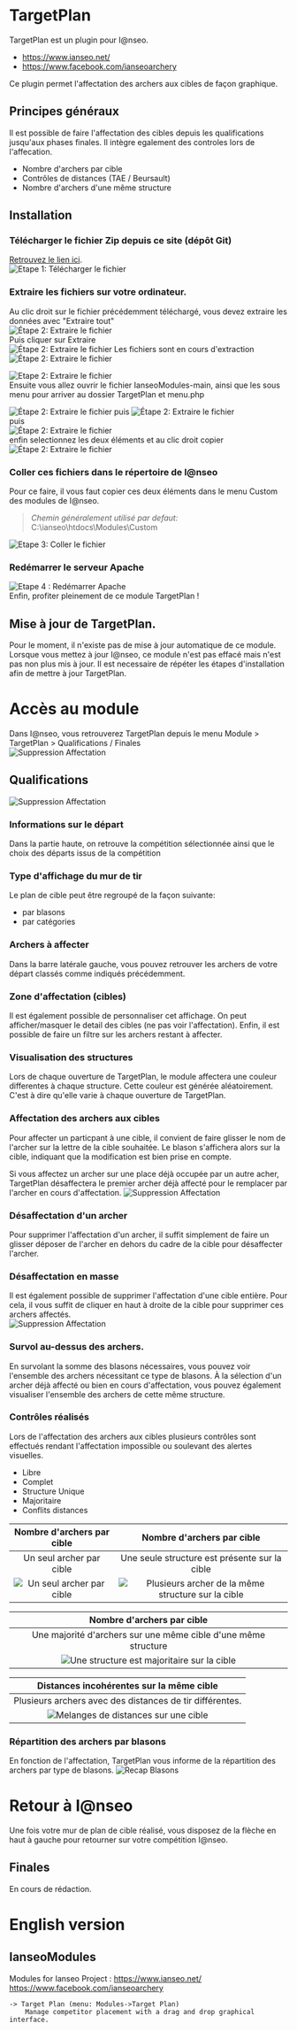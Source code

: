 
# TargetPlan
TargetPlan est un plugin pour I@nseo.
- https://www.ianseo.net/
- https://www.facebook.com/ianseoarchery 

Ce plugin permet l'affectation des archers aux cibles de façon graphique. 

## Principes généraux
Il est possible de faire l'affectation des cibles depuis les qualifications jusqu'aux phases finales.
Il intègre egalement des controles lors de l'affecation.
- Nombre d'archers par cible
- Contrôles de distances (TAE / Beursault)
- Nombre d'archers d'une même structure


## Installation

### Télécharger le fichier Zip depuis ce site (dépôt Git)
[Retrouvez le lien ici](https://github.com/protheus6/IanseoModules/archive/refs/heads/main.zip).  
![Etape 1: Télécharger le fichier](/Docs/Install/etape1.png)  


### Extraire les fichiers sur votre ordinateur.  
Au clic droit sur le fichier précédemment téléchargé, vous devez extraire les données avec "Extraire tout"  
![Étape 2: Extraire le fichier](/Docs/Install/etape2.1.png)  
Puis cliquer sur Extraire  
![Étape 2: Extraire le fichier](/Docs/Install/etape2.2.png) 
Les fichiers sont en cours d'extraction
![Étape 2: Extraire le fichier](/Docs/Install/etape2.3.png)  

![Etape 2: Extraire le fichier](/Docs/Install/etape2.3.png)  
Ensuite vous allez ouvrir le fichier IanseoModules-main, ainsi que les sous menu pour arriver au dossier TargetPlan et menu.php 

![Étape 2: Extraire le fichier](/Docs/Install/etape2.4.png) 
puis 
![Étape 2: Extraire le fichier](/Docs/Install/etape2.5.png)  
puis  
![Étape 2: Extraire le fichier](/Docs/Install/etape2.6.png)  
enfin selectionnez les deux éléments et au clic droit copier  
![Étape 2: Extraire le fichier](/Docs/Install/etape2.7.png)  

### Coller ces fichiers dans le répertoire de I@nseo  
 Pour ce faire, il vous faut copier ces deux éléments dans le menu Custom des modules de I@nseo.
 > *Chemin généralement utilisé par defaut:*\
 > C:\ianseo\htdocs\Modules\Custom  

![Etape 3: Coller le fichier](/Docs/Install/etape3.png)  

### Redémarrer le serveur Apache
![Etape 4 : Redémarrer Apache](/Docs/Install/etape4.png)  
Enfin, profiter pleinement de ce module TargetPlan ! 

## Mise à jour de TargetPlan. 
Pour le moment, il n'existe pas de mise à jour automatique de ce module.  
Lorsque vous mettez à jour I@nseo, ce module n'est pas effacé mais n'est pas non plus mis à jour. 
Il est necessaire de répéter les étapes d'installation afin de mettre à jour TargetPlan.

# Accès au module
Dans I@nseo, vous retrouverez TargetPlan depuis le menu Module > TargetPlan > Qualifications / Finales\
![Suppression Affectation](Docs/image-0.png)

## Qualifications
![Suppression Affectation](Docs/TargetPlan_home.png)
### Informations sur le départ
Dans la partie haute, on retrouve la compétition sélectionnée ainsi que le choix des départs issus de la compétition

### Type d'affichage du mur de tir
Le plan de cible peut être regroupé de la façon suivante:
- par blasons
- par catégories
### Archers à affecter
Dans la barre latérale gauche, vous pouvez retrouver les archers de votre départ classés comme indiqués précédemment.
### Zone d'affectation (cibles)
Il est également possible de personnaliser cet affichage. On peut afficher/masquer le detail des cibles (ne pas voir l'affectation). 
Enfin, il est possible de faire un filtre sur les archers restant à affecter.

### Visualisation des structures
Lors de chaque ouverture de TargetPlan, le module affectera une couleur differentes à chaque structure. Cette couleur est générée aléatoirement. C'est à dire qu'elle varie à chaque ouverture de TargetPlan.

### Affectation des archers aux cibles
Pour affecter un particpant à une cible, il convient de faire glisser le nom de l'archer sur la lettre de la cible souhaitée.
Le blason s'affichera alors sur la cible, indiquant que la modification est bien prise en compte. 

Si vous affectez un archer sur une place déjà occupée par un autre acher, TargetPlan désaffectera le premier archer déjà affecté pour le remplacer par l'archer en cours d'affectation.
![Suppression Affectation](Docs/image-8.png)

### Désaffectation d'un archer
Pour supprimer l'affectation d'un archer, il suffit simplement de faire un glisser déposer de l'archer en dehors du cadre de la cible pour désaffecter l'archer.

### Désaffectation en masse
Il est également possible de supprimer l'affectation d'une cible entière. Pour cela, il vous suffit de cliquer en haut à droite de la cible pour supprimer ces archers affectés.\
![Suppression Affectation](Docs/image-7.png)

### Survol au-dessus des archers. 
En survolant la somme des blasons nécessaires, vous pouvez voir l'ensemble des archers nécessitant ce type de blasons.
À la sélection d'un archer déjà affecté ou bien en cours d'affectation, vous pouvez également visualiser l'ensemble des archers de cette même structure.


### Contrôles réalisés
Lors de l'affectation des archers aux cibles plusieurs contrôles sont effectués rendant l'affectation impossible ou soulevant des alertes visuelles.
- Libre
- Complet
- Structure Unique
- Majoritaire
- Conflits distances 


|Nombre d'archers par cible | Nombre d'archers par cible |
| :----: | :----: |
| Un seul archer par cible |Une seule structure est présente sur la cible
| ![Un seul archer par cible](Docs/image-1.png) |![Plusieurs archer de la même structure sur la cible](Docs/image-5.png) |

|Nombre d'archers par cible |
| :----: |
| Une majorité d'archers sur une même cible d'une même structure |
| ![Une structure est majoritaire sur la cible](Docs/image-3.png) |

| Distances incohérentes sur la même cible | 
| :----: |
| Plusieurs archers avec des distances de tir différentes. | 
| ![Melanges de distances sur une cible](Docs/image-4.png) |

### Répartition des archers par blasons
En fonction de l'affectation, TargetPlan vous informe de la répartition des archers par type de blasons. 
![Recap Blasons](Docs/image-6.png)

# Retour à I@nseo
Une fois votre mur de plan de cible réalisé, vous disposez de la flèche en haut à gauche pour retourner sur votre compétition I@nseo.

## Finales
En cours de rédaction.


# English version
## IanseoModules
Modules for Ianseo Project :
https://www.ianseo.net/
https://www.facebook.com/ianseoarchery

	-> Target Plan (menu: Modules->Target Plan)
		Manage competitor placement with a drag and drop graphical interface.